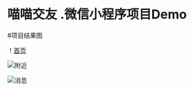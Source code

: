 # 喵喵交友 .微信小程序项目Demo

#项目结果图

  ！[首页](https://github.com/tingge23/wxproject-miaomiao/tree/main/images/1.png)
  
  ![附近](https://github.com/tingge23/wxproject-miaomiao/tree/main/images/2.png)
  
  ![消息](https://github.com/tingge23/wxproject-miaomiao/tree/main/images/3.png)
  
